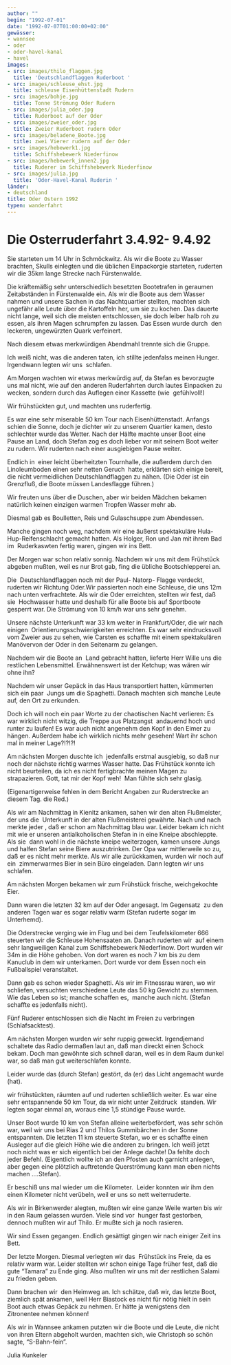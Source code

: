 ```yaml
---
author: ""
begin: "1992-07-01"
date: "1992-07-07T01:00:00+02:00"
gewässer:
- wannsee
- oder
- oder-havel-kanal
- havel
images:
- src: images/thilo_flaggen.jpg
  title: 'Deutschlandflaggen Ruderboot '
- src: images/schleuse_ehst.jpg
  title: schleuse Eisenhüttenstadt Rudern
- src: images/bohje.jpg
  title: Tonne Strömung Oder Rudern
- src: images/julia_oder.jpg
  title: Ruderboot auf der Oder
- src: images/zweier_oder.jpg
  title: Zweier Ruderboot rudern Oder
- src: images/beladene_Boote.jpg
  title: zwei Vierer rudern auf der Oder
- src: images/hebewerk1.jpg
  title: Schiffshebewerk Niederfinow
- src: images/hebewerk_innen2.jpg
  title: Ruderer im Schiffshebewerk Niederfinow
- src: images/julia.jpg
  title: 'Oder-Havel-Kanal Ruderin '
länder:
- deutschland
title: Oder Ostern 1992
typen: wanderfahrt
---
```


# Die Osterruderfahrt 3.4.92- 9.4.92


Sie starteten um 14 Uhr in Schmöckwitz. Als wir die Boote zu Wasser brachten, Skulls einlegten und die üblichen Einpackorgie starteten, ruderten wir die 35km lange Strecke nach Fürstenwalde.

Die kräftemäßig sehr unterschiedlich besetzten Bootetrafen in geraumen Zeitabständen in Fürstenwalde ein. Als wir die Boote aus dem Wasser nahmen und unsere Sachen in das Nachtquartier stellten, machten sich  ungefähr alle Leute über die Kartoffeln her, um sie zu kochen. Das dauerte nicht lange, weil sich die meisten entschlossen, sie doch leiber halb roh zu essen, als ihren Magen schrumpfen zu lassen. Das Essen wurde durch  den leckeren, ungewürzten Quark verfeinert.

Nach diesem etwas merkwürdigen Abendmahl trennte sich die Gruppe.

Ich weiß nicht, was die anderen taten, ich stillte jedenfalss meinen Hunger. Irgendwann legten wir uns  schlafen.

Am Morgen wachten wir etwas merkwürdig auf, da Stefan es bevorzugte uns mal nicht, wie auf den anderen Ruderfahrten durch lautes Einpacken zu wecken, sondern durch das Auflegen einer Kassette (wie  gefühlvoll!)

Wir frühstückten gut, und machten uns ruderfertig.

Es war eine sehr miserable 50 km Tour nach Eisenhüttenstadt. Anfangs schien die Sonne, doch je dichter wir zu unserem Quartier kamen, desto  schlechter wurde das Wetter. Nach der Hälfte machte unser Boot eine Pause an Land, doch Stefan zog es doch lieber vor mit seinem Boot weiter zu rudern. Wir ruderten nach einer ausgiebigen Pause weiter.

Endlich in  einer leicht überheitzten Tournhalle, die außerdem durch den Linoleumboden einen sehr netten Geruch  hatte, erklärten sich einige bereit, die nicht vermeidlichen Deutschlandflaggen zu nähen. (Die Oder ist ein  Grenzfluß, die Boote müssen Landesflagge führen.)

Wir freuten uns über die Duschen, aber wir beiden Mädchen bekamen natürlich keinen einzigen warmen Tropfen Wasser mehr ab.

Diesmal gab es Boulletten, Reis und Gulaschsuppe zum Abendessen.

Manche gingen noch weg, nachdem wir eine äußerst spektakuläre Hula-Hup-Reifenschlacht gemacht hatten. Als Holger, Ron und Jan mit ihrem Bad im  Ruderkaswten fertig waren, gingen wir ins Bett.

Der Morgen war schon relativ sonnig. Nachdem wir uns mit dem Frühstück abgeben mußten, weil es nur Brot gab, fing die übliche Bootschlepperei an.

Die  Deutschlandflaggen noch mit der Paul- Natorp- Flagge verdeckt, ruderten wir Richtung Oder.Wir passierten noch eine Schleuse, die uns 12m nach unten verfrachtete. Als wir die Oder erreichten, stellten wir fest, daß sie  Hochwasser hatte und deshalb für alle Boote bis auf Sportboote gesperrt war. Die Strömung von 10 km/h war uns sehr genehm.

Unsere nächste Unterkunft war 33 km weiter in Frankfurt/Oder, die wir nach einigen  Orientierungsschwierigkeiten erreichten. Es war sehr eindrucksvoll vom Zweier aus zu sehen, wie Carsten es schaffte mit einem spektakulären Manövervon der Oder in den Seitenarm zu gelangen.

Nachdem wir die Boote an  Land gebracht hatten, lieferte Herr Wille uns die restlichen Lebensmittel. Erwähnenswert ist der Ketchup; was wären wir ohne ihn?

Nachdem wir unser Gepäck in das Haus transportiert hatten, kümmerten sich ein paar  Jungs um die Spaghetti. Danach machten sich manche Leute auf, den Ort zu erkunden.

Doch ich will noch ein paar Worte zu der chaotischen Nacht verlieren: Es war wirklich nicht witzig, die Treppe aus Platzangst  andauernd hoch und runter zu laufen! Es war auch nicht angenehm den Kopf in den Eimer zu hängen. Außerdem habe ich wirklich nichts mehr gesehen! Wart ihr schon mal in meiner Lage?!?!?!

Am nächsten Morgen duschte ich  jedenfalls erstmal ausgiebig, so daß nur noch der nächste richtig warmes Wasser hatte. Das Frühstück konnte ich nicht beurteilen, da ich es nicht fertigbrachte meinen Magen zu strapazieren. Gott, tat mir der Kopf weh!  Man fühlte sich sehr glasig.

(Eigenartigerweise fehlen in dem Bericht Angaben zur Ruderstrecke an diesem Tag. die Red.)

Als wir am Nachmittag in Kienitz ankamen, sahen wir den alten Flußmeister, der uns die  Unterkunft in der alten Flußmeisterei gewährte. Nach und nach merkte jeder , daß er schon am Nachmittag blau war. Leider bekam ich nicht mit wie er unseren antialkoholischen Stefan in in eine Kneipe abschleppte. Als sie  dann wohl in die nächste kneipe weiterzogen, kamen unsere Jungs und halfen Stefan seine Biere auszutrinken. Der Opa war mittlerweile so zu, daß er es nicht mehr merkte. Als wir alle zurückkamen, wurden wir noch auf ein  zimmerwarmes Bier in sein Büro eingeladen. Dann legten wir uns schlafen.

Am nächsten Morgen bekamen wir zum Frühstück frische, weichgekochte Eier.

Dann waren die letzten 32 km auf der Oder angesagt. Im Gegensatz  zu den anderen Tagen war es sogar relativ warm (Stefan ruderte sogar im Unterhemd).

Die Oderstrecke verging wie im Flug und bei dem Teufelskilometer 666 steuerten wir die Schleuse Hohensaaten an. Danach ruderten wir  auf einem sehr langweiligen Kanal zum Schiffshebewerk Niederfinow. Dort wurden wir 34m in die Höhe gehoben. Von dort waren es noch 7 km bis zu dem Kanuclub in dem wir unterkamen. Dort wurde vor dem Essen noch ein  Fußballspiel veranstaltet.

Dann gab es schon wieder Spaghetti. Als wir im Fitnessrau waren, wo wir schliefen, versuchten verschiedene Leute das 50 kg Gewicht zu stemmen. Wie das Leben so ist; manche schaffen es,  manche auch nicht. (Stefan schaffte es jedenfalls nicht).

Fünf Ruderer entschlossen sich die Nacht im Freien zu verbringen (Schlafsacktest).

Am nächsten Morgen wurden wir sehr ruppig geweckt. Irgendjemand  schaltete das Radio dermaßen laut an, daß man direckt einen Schock bekam. Doch man gewöhnte sich schnell daran, weil es in dem Raum dunkel war, so daß man gut weiterschlafen konnte.

Leider wurde das (durch Stefan) gestört, da (er) das Licht angemacht wurde (hat).

wir frühstückten, räumten auf und ruderten schließlich weiter. Es war eine sehr entspannende 50 km Tour, da wir nicht unter Zeitdruck  standen. Wir legten sogar einmal an, woraus eine 1,5 stündige Pause wurde.

Unser Boot wurde 10 km von Stefan alleine weiterbefördert, was sehr schön war, weil wir uns bei Rias 2 und Thilos Gummibärchen in der Sonne  entspannten. Die letzten 11 km steuerte Stefan, wo er es schaffte einen Ausleger auf die gleich Höhe wie die anderen zu bringen. Ich weiß jetzt noch nicht was er sich eigentlich bei der Anlege dachte! Da fehlte doch  jeder Befehl. (Eigentlich wollte ich an den Pfosten auch garnicht anlegen, aber gegen eine plötzlich auftretende Querströmung kann man eben nichts machen ....Stefan).

Er beschiß uns mal wieder um die Kilometer.  Leider konnten wir ihm den einen Kilometer nicht verübeln, weil er uns so nett weiterruderte.

Als wir in Birkenwerder alegten, mußten wir eine ganze Weile warten bis wir in den Raum gelassen wurden. Viele sind vor  hunger fast gestorben, dennoch mußten wir auf Thilo. Er mußte sich ja noch rasieren.

Wir sind Essen gegangen. Endlich gesättigt gingen wir nach einiger Zeit ins Bett.

Der letzte Morgen. Diesmal verlegten wir das  Frühstück ins Freie, da es relativ warm war. Leider stellten wir schon einige Tage früher fest, daß die gute “Tamara” zu Ende ging. Also mußten wir uns mit der restlichen Salami zu frieden geben.

Dann brachen wir  den Heimweg an. Ich schätze, daß wir, das letzte Boot, ziemlich spät ankamen, weil Herr Biastock es nicht für nötig hielt in sein Boot auch etwas Gepäck zu nehmen. Er hätte ja wenigstens den Zitronentee nehmen können!

Als wir in Wannsee ankamen putzten wir die Boote und die Leute, die nicht von ihren Eltern abgeholt wurden, machten sich, wie Christoph so schön sagte, “S-Bahn-fein”.

Julia Kunkeler
